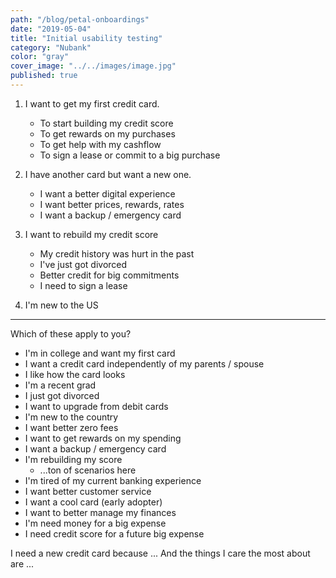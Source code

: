 ```yaml
---
path: "/blog/petal-onboardings"
date: "2019-05-04"
title: "Initial usability testing"
category: "Nubank"
color: "gray"
cover_image: "../../images/image.jpg"
published: true
---
```


1. I want to get my first credit card.
	- To start building my credit score
	- To get rewards on my purchases
	- To get help with my cashflow
	- To sign a lease or commit to a big purchase

2. I have another card but want a new one.
	- I want a better digital experience
	- I want better prices, rewards, rates
	- I want a backup / emergency card

3. I want to rebuild my credit score
	- My credit history was hurt in the past
	- I've just got divorced
	- Better credit for big commitments
	- I need to sign a lease

4. I'm new to the US



----

Which of these apply to you?

- I'm in college and want my first card
- I want a credit card independently of my parents / spouse
- I like how the card looks
- I'm a recent grad
- I just got divorced
- I want to upgrade from debit cards
- I'm new to the country
- I want better zero fees
- I want to get rewards on my spending
- I want a backup / emergency card
- I'm rebuilding my score
	- ...ton of scenarios here
- I'm tired of my current banking experience
- I want better customer service
- I want a cool card (early adopter)
- I want to better manage my finances
- I'm need money for a big expense
- I need credit score for a future big expense



I need a new credit card because
...
And the things I care the most about are
...